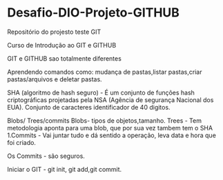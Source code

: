 # Desafio-DIO-Projeto-GITHUB
Repositório  do projesto teste  GIT

                                                                                          
Curso de  Introdução ao GIT e GITHUB

GIT e GITHUB sao totalmente diferentes

Aprendendo comandos como: mudança de pastas,listar pastas,criar pastas/arquivos e deletar pastas.

SHA (algoritmo de hash seguro) - É um conjunto de funções  hash criptográficas projetadas pela NSA (Agência de segurança Nacional dos EUA). Conjunto de caracteres identificador de 40 digitos.

Blobs/ Trees/commits 
Blobs- tipos de objetos,tamanho.
Trees - Tem metodologia aponta para uma  blob, que por sua vez  tambem tem o SHA 1.Commits -  Vai juntar tudo e dá sentido a  operação, leva data e hora que foi criado. 

Os Commits - são seguros.

Iniciar o GIT - git init, git add,git commit.
